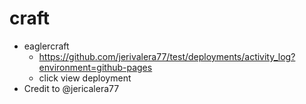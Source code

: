 # craft
- eaglercraft
  - https://github.com/jerivalera77/test/deployments/activity_log?environment=github-pages
  - click view deployment
- Credit to @jericalera77
